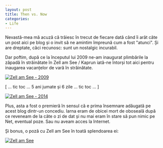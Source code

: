 ```yaml
---
layout: post
title: Then vs. Now
categories:
- Life
---
```

Nevastă-mea mă acuză că trăiesc în trecut de fiecare dată când îi arăt câte un post aici pe blog și o invit să ne amintim împreună cum a fost "atunci". Și are dreptate, căci recunosc: sunt un nostalgic incurabil.

Dar poftim, după ce la începutul lui 2009 ne-am inaugurat plimbările la zăpadă în străinătate în Zell am See / Kaprun iată-ne întorși tot aici pentru inaugarea vacanțelor de vară în străinătate.

[![Zell am See - 2009](http://www.rusiczki.net/wp-content/uploads/2014/08/zell-am-see-2009-693x464.jpg)](http://www.rusiczki.net/wp-content/uploads/2014/08/zell-am-see-2009.jpg)

[ ... tic toc ... 5 ani jumate și 6 zile ... tic toc ... ]

[![Zell am See - 2014](http://www.rusiczki.net/wp-content/uploads/2014/08/P8311057-693x462.jpg)](http://www.rusiczki.net/wp-content/uploads/2014/08/P8311057.jpg)

Plus, asta a fost o premieră în sensul că e prima însemnare adăugată pe acest blog dintr-un concediu. Iarna eram de obicei mort de oboseală după ce reveneam de la câte o zi de dat și nu mai eram în stare să pun nimic pe Net, eventual poze. Sau nu aveam acces la Internet.

Și bonus, o poză cu Zell am See în toată splendoarea ei:

[![Zell am See](http://www.rusiczki.net/wp-content/uploads/2014/08/P8311062-693x462.jpg)](http://www.rusiczki.net/wp-content/uploads/2014/08/P8311062.jpg)
